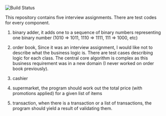 ![Build Status](https://codebuild.eu-west-1.amazonaws.com/badges?uuid=eyJlbmNyeXB0ZWREYXRhIjoiVmJyME1kd2o2eTN0QUNQbEs2YVZ5aVlZam4zNGRXMC9SSUNyT1o1ajR2MW5XK2ozc25VcXQ2SFVXdFg1Yzg3aWNQMG1uNGFlK01mS0FFOE9kUk81M2owPSIsIml2UGFyYW1ldGVyU3BlYyI6IkdsRVA2Yk4wK0NoR1BhNGIiLCJtYXRlcmlhbFNldFNlcmlhbCI6MX0%3D&branch=master)

This repository contains five interview assignments. There are test codes for every component. 

1) binary adder, it adds one to a sequence of binary numbers representing one binary number (1010 => 1011, 1110 => 1111, 111 => 1000, etc)

2) order book, Since it was an interview assignment, I would like not to describe what the business logic is. There are test cases describing logic for each class. The central core algorithm is complex as this business requirement was in a new domain (I never worked on order book previously).

3) cashier

4) supermarket, the program should work out the total price (with promotions applied) for a given list of items

5) transaction, when there is a transaction or a list of transactions, the program should yield a result of validating them.